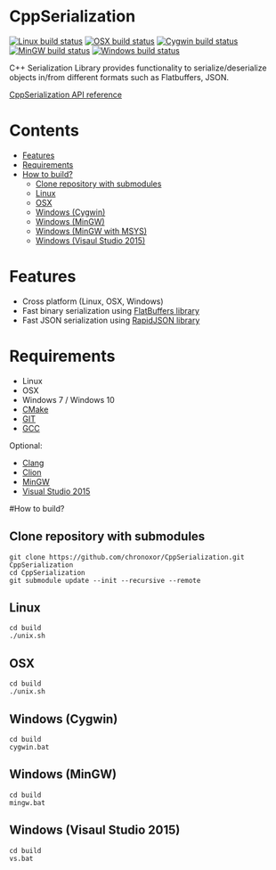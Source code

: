 # CppSerialization

[![Linux build status](https://img.shields.io/travis/chronoxor/CppSerialization/master.svg?label=Linux)](https://travis-ci.org/chronoxor/CppSerialization)
[![OSX build status](https://img.shields.io/travis/chronoxor/CppSerialization/master.svg?label=OSX)](https://travis-ci.org/chronoxor/CppSerialization)
[![Cygwin build status](https://img.shields.io/appveyor/ci/chronoxor/CppSerialization/master.svg?label=Cygwin)](https://ci.appveyor.com/project/chronoxor/CppSerialization)
[![MinGW build status](https://img.shields.io/appveyor/ci/chronoxor/CppSerialization/master.svg?label=MinGW)](https://ci.appveyor.com/project/chronoxor/CppSerialization)
[![Windows build status](https://img.shields.io/appveyor/ci/chronoxor/CppSerialization/master.svg?label=Windows)](https://ci.appveyor.com/project/chronoxor/CppSerialization)

C++ Serialization Library provides functionality to serialize/deserialize
objects in/from different formats such as Flatbuffers, JSON.

[CppSerialization API reference](http://chronoxor.github.io/CppSerialization/index.html)

# Contents
  * [Features](#features)
  * [Requirements](#requirements)
  * [How to build?](#how-to-build)
    * [Clone repository with submodules](#clone-repository-with-submodules)
    * [Linux](#linux)
    * [OSX](#osx)
    * [Windows (Cygwin)](#windows-cygwin)
    * [Windows (MinGW)](#windows-mingw)
    * [Windows (MinGW with MSYS)](#windows-mingw-with-msys)
    * [Windows (Visaul Studio 2015)](#windows-visaul-studio-2015)

# Features
* Cross platform (Linux, OSX, Windows)
* Fast binary serialization using [FlatBuffers library](https://google.github.io/flatbuffers)
* Fast JSON serialization using [RapidJSON library](http://rapidjson.org)

# Requirements
* Linux
* OSX
* Windows 7 / Windows 10
* [CMake](http://www.cmake.org)
* [GIT](https://git-scm.com)
* [GCC](https://gcc.gnu.org)

Optional:
* [Clang](http://clang.llvm.org)
* [Clion](https://www.jetbrains.com/clion)
* [MinGW](http://mingw-w64.org/doku.php)
* [Visual Studio 2015](https://www.visualstudio.com)

#How to build?

## Clone repository with submodules
```
git clone https://github.com/chronoxor/CppSerialization.git CppSerialization
cd CppSerialization
git submodule update --init --recursive --remote
```

## Linux
```
cd build
./unix.sh
```

## OSX
```
cd build
./unix.sh
```

## Windows (Cygwin)
```
cd build
cygwin.bat
```

## Windows (MinGW)
```
cd build
mingw.bat
```

## Windows (Visaul Studio 2015)
```
cd build
vs.bat
```
